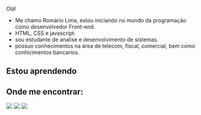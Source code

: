 Olá!

- Me chamo Romário Lima, estou iniciando no mundo da programação como desenvolvedor Front-end.
- HTML, CSS e javascript.
- sou estudante de analise e desenvolvimento de sistemas.
- possuo conhecimentos na área de telecom, fiscal, comercial, bem como conhicimentos bancarios. 
          
          
## Estou aprendendo
   
<link rel="stylesheet" href="https://cdn.jsdelivr.net/gh/devicons/devicon@v2.15.1/devicon.min.css">
          

## Onde me encontrar:

<div>
<a href="https://instagram.com/seu-usuário-instagram-aqui" target="_blank"img src="https://img.shields.io/badge/-Instagram-%23E4405F?style=for-the-badge&logo=instagram&logoColor=white" target="_blank"></a>
<a href="https://www.twitch.tv/seu-usuário-aqui" target="_blank"><img src="https://img.shields.io/badge/Twitch-9146FF?style=for-the-badge&logo=twitch&logoColor=white" target="_blank"></a>
<a href = "mailto:contato@seu-usuário-aqui"><img src="https://img.shields.io/badge/Gmail-D14836?style=for-the-badge&logo=gmail&logoColor=white" target="_blank"></a>
<a href="https://www.linkedin.com/in/seu-usuário-linkedln-aqui" target="_blank"><img src="https://img.shields.io/badge/-LinkedIn-%230077B5?style=for-the-badge&logo=linkedin&logoColor=white" target="_blank"></a>   
</div>
